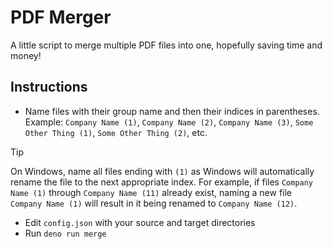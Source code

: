 # PDF Merger

A little script to merge multiple PDF files into one, hopefully saving time and money!

## Instructions

- Name files with their group name and then their indices in parentheses. Example: `Company Name (1)`, `Company Name (2)`, `Company Name (3)`, `Some Other Thing (1)`, `Some Other Thing (2)`, etc.

> [!TIP]
> On Windows, name all files ending with `(1)` as Windows will automatically rename the file to the next appropriate index. For example, if files `Company Name (1)` through `Company Name (11)` already exist, naming a new file `Company Name (1)` will result in it being renamed to `Company Name (12)`.

- Edit `config.json` with your source and target directories
- Run `deno run merge`
